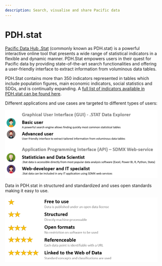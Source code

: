 ```yaml
---
description: Search, visualise and share Pacific data
---
```


# PDH.stat

[Pacific Data Hub .Stat](https://stats.pacificdata.org) (commonly known as PDH.stat) is a powerful interactive online tool that presents a wide range of statistical indicators in a flexible and dynamic manner. PDH.Stat empowers users in their quest for Pacific data by providing state-of-the-art search functionalities and offering a user-friendly interface to extract information from voluminous data tables.&#x20;

PDH.Stat contains more than 350 indicators represented in tables which include population figures, main economic indicators, social statistics and SDGs, and is continually expanding. A [full list of indicators available in PDH.stat can be found here](https://sdd.spc.int/indicators-stat).

Different applications and use cases are targeted to different types of users:

![](<../.gitbook/assets/image (7).png>)

Data in PDH.stat in structured and standardized and uses open standards making it easy to use.

![](<../.gitbook/assets/image (9).png>)
